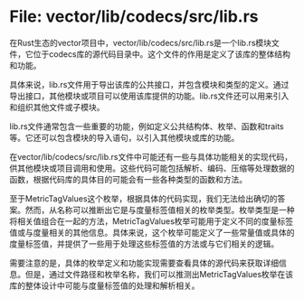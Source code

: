 # File: vector/lib/codecs/src/lib.rs

在Rust生态的vector项目中，vector/lib/codecs/src/lib.rs是一个lib.rs模块文件，它位于codecs库的源代码目录中。这个文件的作用是定义了该库的整体结构和功能。

具体来说，lib.rs文件用于导出该库的公共接口，并包含模块和类型的定义。通过导出接口，其他模块或项目可以使用该库提供的功能。lib.rs文件还可以用来引入和组织其他文件或子模块。

lib.rs文件通常包含一些重要的功能，例如定义公共结构体、枚举、函数和traits等。它还可以包含模块的导入语句，以引入其他模块或库的功能。

在vector/lib/codecs/src/lib.rs文件中可能还有一些与具体功能相关的实现代码，供其他模块或项目调用和使用。这些代码可能包括解析、编码、压缩等处理数据的函数，根据代码库的具体目的可能会有一些各种类型的函数和方法。

至于MetricTagValues这个枚举，根据具体的代码实现，我们无法给出确切的答案。然而，从名称可以推断出它是与度量标签值相关的枚举类型。枚举类型是一种将相关值组合在一起的方法，MetricTagValues枚举可能用于定义不同的度量标签值或与度量相关的其他信息。具体来说，这个枚举可能定义了一些常量值或具体的度量标签值，并提供了一些用于处理这些标签值的方法或与它们相关的逻辑。

需要注意的是，具体的枚举定义和功能实现需要查看具体的源代码来获取详细信息。但是，通过文件路径和枚举名称，我们可以推测出MetricTagValues枚举在该库的整体设计中可能与度量标签值的处理和解析相关。


